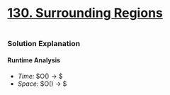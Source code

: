 # [130. Surrounding Regions](https://leetcode.com/problems/surrounded-regions/)

```python

```

### Solution Explanation 

#### Runtime Analysis  
- *Time:* $O() -> $
- *Space:* $O() -> $ 